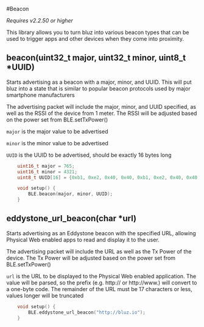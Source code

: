 #Beacon

_Requires v2.2.50 or higher_

This library allows you to turn bluz into various beacon types that can be used to trigger apps and other devices when they come into proximity.

## beacon(uint32_t major, uint32_t minor, uint8_t *UUID)

Starts advertising as a beacon with a major, minor, and UUID. This will put bluz into a state that is similar to popular beacon protocols used by major smartphone manufacturers

The advertising packet will include the major, minor, and UUID specified, as well as the RSSI of the device from 1 meter. The RSSI will be adjusted based on the power set from BLE.setTxPower()


`major` is the major value to be advertised

`minor` is the minor value to be advertised

`UUID` is the UUID to be advertised, should be exactly 16 bytes long


```C++
    uint16_t major = 765;
    uint16_t minor = 4321;
    uint8_t UUID[16] = {0xb1, 0xe2, 0x40, 0x40, 0xb1, 0xe2, 0x40, 0x40, 0xb1, 0xe2, 0x40, 0x40, 0xb1, 0xe2, 0x40, 0x40};

    void setup() {
        BLE.beacon(major, minor, UUID);
    }
```

## eddystone_url_beacon(char *url)

Starts advertising as an Eddystone beacon with the specified URL, allowing Physical Web enabled apps to read and display it to the user.

The advertising packet will include the URL as well as the Tx Power of the device. The Tx Power will be adjusted based on the power set from BLE.setTxPower()

`url` is the URL to be displayed to the Physical Web enabled application. The value will be parsed, so the prefix (e.g. http:// or http://www.) will convert to a one-byte code. The remainder of the URL must be 17 characters or less, values longer will be truncated


```C++
    void setup() {
        BLE.eddystone_url_beacon("http://bluz.io");
    }
```

